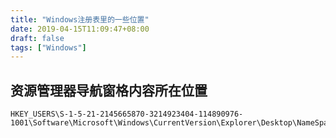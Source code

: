 ```yaml
---
title: "Windows注册表里的一些位置"
date: 2019-04-15T11:09:47+08:00
draft: false
tags: ["Windows"]
---
```

## 资源管理器导航窗格内容所在位置

```
HKEY_USERS\S-1-5-21-2145665870-3214923404-114890976-1001\Software\Microsoft\Windows\CurrentVersion\Explorer\Desktop\NameSpace\
```

